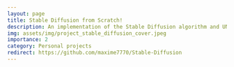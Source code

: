 ```yaml
---
layout: page
title: Stable Diffusion from Scratch!
description: An implementation of the Stable Diffusion algorithm and UNet from scratch to generate images using Python and TensorFlow.
img: assets/img/project_stable_diffusion_cover.jpeg
importance: 2
category: Personal projects
redirect: https://github.com/maxime7770/Stable-Diffusion
---
```


